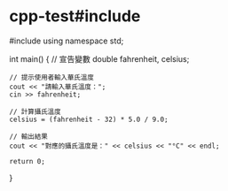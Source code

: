 # cpp-test#include <iostream>
#include <iostream>
using namespace std;

int main() {
    // 宣告變數
    double fahrenheit, celsius;
    
    // 提示使用者輸入華氏溫度
    cout << "請輸入華氏溫度：";
    cin >> fahrenheit;
    
    // 計算攝氏溫度
    celsius = (fahrenheit - 32) * 5.0 / 9.0;
    
    // 輸出結果
    cout << "對應的攝氏溫度是：" << celsius << "°C" << endl;
    
    return 0;

}

